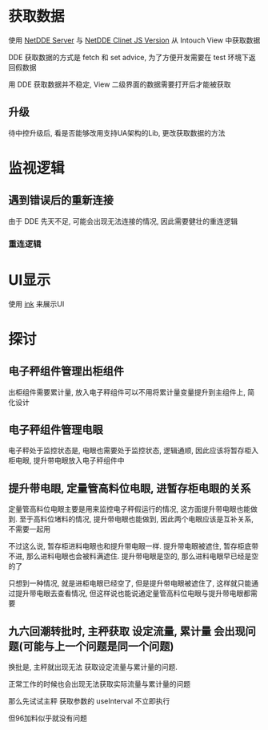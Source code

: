 # 获取数据
使用 [NetDDE Server](https://github.com/chrisoldwood/NetDDE) 与 [NetDDE Clinet JS Version](https://github.com/st-one-io/netdde) 从 Intouch View 中获取数据

DDE 获取数据的方式是 fetch 和 set advice, 为了方便开发需要在 test 环境下返回假数据

用 DDE 获取数据并不稳定, View 二级界面的数据需要打开后才能被获取

## 升级

待中控升级后, 看是否能够改用支持UA架构的Lib, 更改获取数据的方法

# 监视逻辑


## 遇到错误后的重新连接

由于 DDE 先天不足, 可能会出现无法连接的情况, 因此需要健壮的重连逻辑

### 重连逻辑



# UI显示

使用 [ink](https://github.com/vadimdemedes/ink) 来展示UI

# 探讨

## 电子秤组件管理出柜组件

出柜组件需要累计量, 放入电子秤组件可以不用将累计量变量提升到主组件上, 简化设计

## 电子秤组件管理电眼

电子秤处于监控状态是, 电眼也需要处于监控状态, 逻辑通顺, 因此应该将暂存柜入柜电眼, 提升带电眼放入电子秤组件中

## 提升带电眼, 定量管高料位电眼, 进暂存柜电眼的关系

定量管高料位电眼主要是用来监控电子秤假运行的情况, 这方面提升带电眼也能做到. 至于高料位堵料的情况, 提升带电眼也能做到, 因此两个电眼应该是互补关系, 不需要一起用

不过这么说, 暂存柜进料电眼也和提升带电眼一样. 提升带电眼被遮住, 暂存柜底带不进, 那么进料电眼也会被料满遮住. 提升带电眼是空的, 那么进料电眼早已经是空的了

只想到一种情况, 就是进柜电眼已经空了, 但是提升带电眼被遮住了, 这样就只能通过提升带电眼去查看情况, 但这样说也能说通定量管高料位电眼与提升带电眼都需要


## 九六回潮转批时, 主秤获取 设定流量, 累计量 会出现问题(可能与上一个问题是同一个问题)

换批是, 主秤就出现无法 获取设定流量与累计量的问题. 

正常工作的时候也会出现无法获取实际流量与累计量的问题

那么先试试主秤 获取参数的 useInterval 不立即执行

但96加料似乎就没有问题

